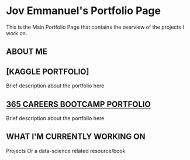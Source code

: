 # Jov Emmanuel's Portfolio Page
This is the Main Portfolio Page that contains the overview of the projects I work on.

## ABOUT ME

## [KAGGLE PORTFOLIO]
Brief description about the portfolio here

## [365 CAREERS BOOTCAMP PORTFOLIO](https://jovemmanuelre.github.io/Data-Science-Bootcamp-Projects-on-Github-Pages/)
Brief description about the portfolio here

## WHAT I'M CURRENTLY WORKING ON
Projects
Or a data-science related resource/book
